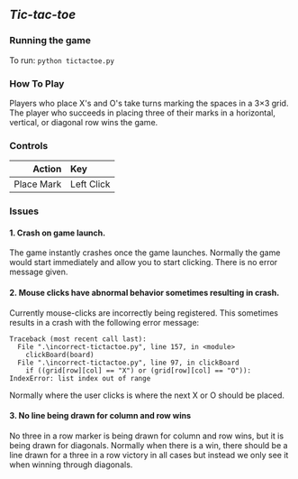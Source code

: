 ## *Tic-tac-toe*
### **Running the game**
To run: `python tictactoe.py`

### **How To Play**
Players who place X's and O's take turns marking the spaces in a 3×3 grid. The player who succeeds in placing three of their marks in a horizontal, vertical, or diagonal row wins the game.

### **Controls**
| Action | Key |
|----:|:---|
| Place Mark | Left Click  |

### **Issues**
#### 1. Crash on game launch.
The game instantly crashes once the game launches. Normally the game would start immediately and allow you to start clicking. 
There is no error message given.

#### 2. Mouse clicks have abnormal behavior sometimes resulting in crash.
Currently mouse-clicks are incorrectly being registered. This sometimes results in a crash with the following error message:

```
Traceback (most recent call last):
  File ".\incorrect-tictactoe.py", line 157, in <module>
    clickBoard(board)
  File ".\incorrect-tictactoe.py", line 97, in clickBoard
    if ((grid[row][col] == "X") or (grid[row][col] == "O")):
IndexError: list index out of range
```

Normally where the user clicks is where the next X or O should be placed. 

#### 3. No line being drawn for column and row wins
No three in a row marker is being drawn for column and row wins, but it is being drawn for diagonals. Normally when there is a win, there should be a line drawn for a three in a row victory in all cases but instead we only see it when winning through diagonals.